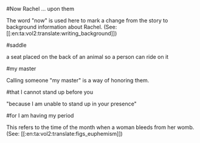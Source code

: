 #Now Rachel ... upon them

The word "now" is used here to mark a change from the story to background information about Rachel. (See: [[:en:ta:vol2:translate:writing_background]])

#saddle

a seat placed on the back of an animal so a person can ride on it

#my master

Calling someone "my master" is a way of honoring them.

#that I cannot stand up before you

"because I am unable to stand up in your presence"

#for I am having my period

This refers to the time of the month when a woman bleeds from her womb. (See: [[:en:ta:vol2:translate:figs_euphemism]])
